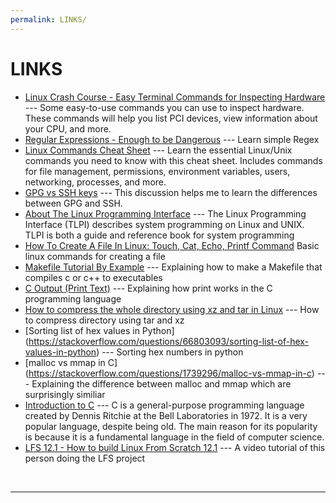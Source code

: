```yaml
---
permalink: LINKS/
---
```


# LINKS

* [Linux Crash Course - Easy Terminal Commands for Inspecting Hardware](https://youtu.be/oGyJr-iUwt8?si=59V2boc0XfmlFekg) --- 
Some easy-to-use commands you can use to inspect hardware. 
These commands will help you list PCI devices, view information about your CPU, and more.
* [Regular Expressions - Enough to be Dangerous](https://www.youtube.com/watch?v=bgBWp9EIlMM) --- Learn simple Regex
* [Linux Commands Cheat Sheet](https://www.geeksforgeeks.org/linux-commands-cheat-sheet/) --- Learn the essential Linux/Unix commands you need to know with this cheat sheet. Includes commands for file management, permissions, environment variables, users, networking, processes, and more.
* [GPG vs SSH keys](https://ubuntuforums.org/showthread.php?t=1402933) --- This discussion helps me to learn the differences between GPG and SSH.
* [About The Linux Programming Interface](https://man7.org/tlpi/tlpi_in_detail.html) --- The Linux Programming Interface (TLPI) describes system programming on Linux and UNIX. TLPI is both a guide and reference book for system programming
* [How To Create A File In Linux: Touch, Cat, Echo, Printf Command](https://unstop.com/blog/how-to-create-a-file-in-linux)
Basic linux commands for creating a file
* [Makefile Tutorial By Example](https://makefiletutorial.com/) --- Explaining how to make a Makefile that compiles c or c++ to executables
* [C Output (Print Text)](https://www.w3schools.com/c/c_output.php) --- Explaining how print works in the C programming language
* [How to compress the whole directory using xz and tar in Linux](https://www.cyberciti.biz/faq/compress-the-whole-directory-using-xz-and-tar/) --- How to compress directory using tar and xz
* [Sorting list of hex values in Python] (https://stackoverflow.com/questions/66803093/sorting-list-of-hex-values-in-python) --- Sorting hex numbers in python
* [malloc vs mmap in C] (https://stackoverflow.com/questions/1739296/malloc-vs-mmap-in-c) --- Explaining the difference between malloc and mmap which are surprisingly similiar 
* [Introduction to C](https://www.w3schools.com/c/c_intro.php) --- C is a general-purpose programming language created by Dennis Ritchie at the Bell Laboratories in 1972. It is a very popular language, despite being old. The main reason for its popularity is because it is a fundamental language in the field of computer science.
* [LFS 12.1 - How to build Linux From Scratch 12.1](https://www.youtube.com/playlist?list=PLyc5xVO2uDsCKdz6-Ojah0o-ZTqGE7HEX) --- A video tutorial of this person doing the LFS project
<br>
<hr>
